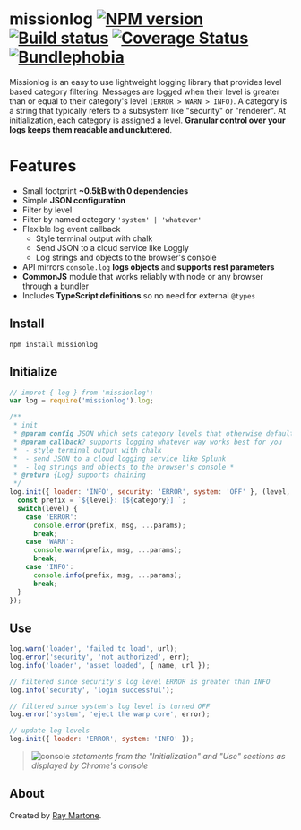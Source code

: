 # missionlog [![NPM version][npm-image]][npm-url] [![Build status](https://travis-ci.com/rmartone/missionlog.svg)](https://travis-ci.com/rmartone/missionlog) [![Coverage Status](https://coveralls.io/repos/github/rmartone/missionlog/badge.svg?branch=master)](https://coveralls.io/github/rmartone/missionlog?branch=master) [![Bundlephobia](https://badgen.net/bundlephobia/minzip/missionlog)](https://bundlephobia.com/result?p=missionlog)

[npm-image]: https://img.shields.io/npm/v/missionlog.svg?style=flat
[npm-url]: https://www.npmjs.com/package/missionlog

Missionlog is an easy to use lightweight logging library that provides level based category filtering. Messages are logged when their level is greater than or equal to their category's level `(ERROR > WARN > INFO)`. A category is a string that typically refers to a subsystem like "security" or "renderer". At initialization, each category is assigned a level. **Granular control over your logs keeps them readable and uncluttered**.

# Features
* Small footprint **~0.5kB with 0 dependencies**
* Simple **JSON configuration**
* Filter by level
* Filter by named category `'system' | 'whatever'`
* Flexible log event callback
  * Style terminal output with chalk
  * Send JSON to a cloud service like Loggly
  * Log strings and objects to the browser's console
* API mirrors `console.log` **logs objects** and **supports rest parameters**
* **CommonJS** module that works reliably with node or any browser through a bundler
* Includes **TypeScript definitions** so no need for external `@types`

## Install
```shell
npm install missionlog
```

## Initialize
```javascript
// improt { log } from 'missionlog';
var log = require('missionlog').log;

/**
 * init
 * @param config JSON which sets category levels that otherwise default to INFO
 * @param callback? supports logging whatever way works best for you
 *  - style terminal output with chalk
 *  - send JSON to a cloud logging service like Splunk
 *  - log strings and objects to the browser's console *
 * @return {Log} supports chaining
 */
log.init({ loader: 'INFO', security: 'ERROR', system: 'OFF' }, (level, category, msg, params) => {
  const prefix = `${level}: [${category}] `;
  switch(level) {
    case 'ERROR':
      console.error(prefix, msg, ...params);
      break;
    case 'WARN':
      console.warn(prefix, msg, ...params);
      break;
    case 'INFO':
      console.info(prefix, msg, ...params);
      break;
  }
});
```
## Use
```javascript
log.warn('loader', 'failed to load', url);
log.error('security', 'not authorized', err);
log.info('loader', 'asset loaded', { name, url });

// filtered since security's log level ERROR is greater than INFO
log.info('security', 'login successful');

// filtered since system's log level is turned OFF
log.error('system', 'eject the warp core', error);

// update log levels
log.init({ loader: 'ERROR', system: 'INFO' });
```
>![console](https://raw.githubusercontent.com/rmartone/missionlog/master/console.jpg)
*statements from the "Initialization" and "Use" sections as displayed by Chrome's console*

## About
Created by [Ray Martone](mailto:rmartone@gmail.com).
